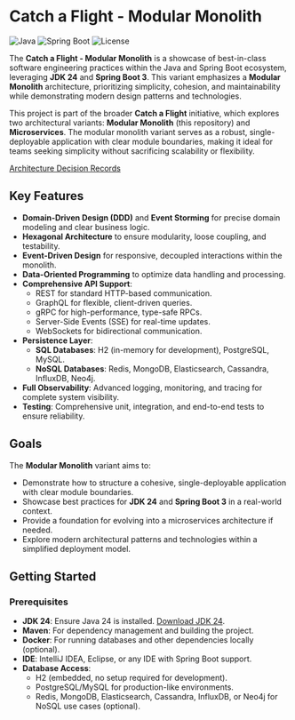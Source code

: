 # Catch a Flight - Modular Monolith

![Java](https://img.shields.io/badge/Java-24-blue) ![Spring Boot](https://img.shields.io/badge/Spring%20Boot-3-green) ![License](https://img.shields.io/badge/License-MIT-yellow)

The **Catch a Flight - Modular Monolith** is a showcase of best-in-class software engineering practices within the Java
and Spring Boot ecosystem, leveraging **JDK 24** and **Spring Boot 3**. This variant emphasizes a **Modular Monolith**
architecture, prioritizing simplicity, cohesion, and maintainability while demonstrating modern design patterns and
technologies.

This project is part of the broader **Catch a Flight** initiative, which explores two architectural variants: **Modular
Monolith** (this repository) and **Microservices**. The modular monolith variant serves as a robust, single-deployable
application with clear module boundaries, making it ideal for teams seeking simplicity without sacrificing scalability
or flexibility.

[Architecture Decision Records](adr/readme.md)

## Key Features

- **Domain-Driven Design (DDD)** and **Event Storming** for precise domain modeling and clear business logic.
- **Hexagonal Architecture** to ensure modularity, loose coupling, and testability.
- **Event-Driven Design** for responsive, decoupled interactions within the monolith.
- **Data-Oriented Programming** to optimize data handling and processing.
- **Comprehensive API Support**:
    - REST for standard HTTP-based communication.
    - GraphQL for flexible, client-driven queries.
    - gRPC for high-performance, type-safe RPCs.
    - Server-Side Events (SSE) for real-time updates.
    - WebSockets for bidirectional communication.
- **Persistence Layer**:
    - **SQL Databases**: H2 (in-memory for development), PostgreSQL, MySQL.
    - **NoSQL Databases**: Redis, MongoDB, Elasticsearch, Cassandra, InfluxDB, Neo4j.
- **Full Observability**: Advanced logging, monitoring, and tracing for complete system visibility.
- **Testing**: Comprehensive unit, integration, and end-to-end tests to ensure reliability.

## Goals

The **Modular Monolith** variant aims to:

- Demonstrate how to structure a cohesive, single-deployable application with clear module boundaries.
- Showcase best practices for **JDK 24** and **Spring Boot 3** in a real-world context.
- Provide a foundation for evolving into a microservices architecture if needed.
- Explore modern architectural patterns and technologies within a simplified deployment model.

## Getting Started

### Prerequisites

- **JDK 24**: Ensure Java 24 is installed. [Download JDK 24](https://jdk.java.net/24/).
- **Maven**: For dependency management and building the project.
- **Docker**: For running databases and other dependencies locally (optional).
- **IDE**: IntelliJ IDEA, Eclipse, or any IDE with Spring Boot support.
- **Database Access**:
    - H2 (embedded, no setup required for development).
    - PostgreSQL/MySQL for production-like environments.
    - Redis, MongoDB, Elasticsearch, Cassandra, InfluxDB, or Neo4j for NoSQL use cases (optional).
